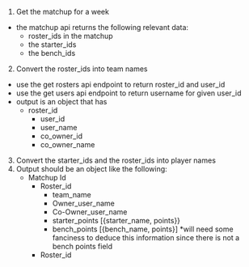 1. Get the matchup for a week
  - the matchup api returns the following relevant data:
    - roster_ids in the matchup
    - the starter_ids
    - the bench_ids
2. Convert the roster_ids into team names
  - use the get rosters api endpoint to return roster_id and user_id
  - use the get users api endpoint to return username for given user_id
  - output is an object that has 
    - roster_id
        - user_id
        - user_name
        - co_owner_id
        - co_owner_name
3. Convert the starter_ids and the roster_ids into player names
4. Output should be an object like the following:
    - Matchup Id
        - Roster_id
            - team_name
            - Owner_user_name
            - Co-Owner_user_name
            - starter_points [{starter_name, points}}
            - bench_points [{bench_name, points}] *will need some fanciness to deduce this information since there is not a bench points field
        - Roster_id
